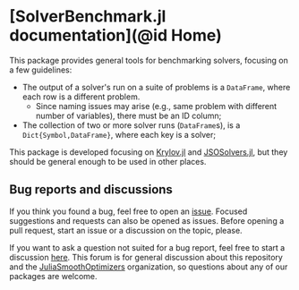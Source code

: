 # [SolverBenchmark.jl documentation](@id Home)

This package provides general tools for benchmarking solvers, focusing on a few
guidelines:
- The output of a solver's run on a suite of problems is a `DataFrame`, where each row
  is a different problem.
  - Since naming issues may arise (e.g., same problem with different number of
    variables), there must be an ID column;
- The collection of two or more solver runs (`DataFrame`s), is a
  `Dict{Symbol,DataFrame}`, where each key is a solver;

This package is developed focusing on
[Krylov.jl](https://github.com/JuliaSmoothOptimizers/Krylov.jl) and
[JSOSolvers.jl](https://github.com/JuliaSmoothOptimizers/JSOSolvers.jl), but they should be
general enough to be used in other places.

## Bug reports and discussions

If you think you found a bug, feel free to open an [issue](https://github.com/JuliaSmoothOptimizers/SolverBenchmark.jl/issues).
Focused suggestions and requests can also be opened as issues. Before opening a pull request, start an issue or a discussion on the topic, please.

If you want to ask a question not suited for a bug report, feel free to start a discussion [here](https://github.com/JuliaSmoothOptimizers/Organization/discussions). This forum is for general discussion about this repository and the [JuliaSmoothOptimizers](https://github.com/JuliaSmoothOptimizers) organization, so questions about any of our packages are welcome.

